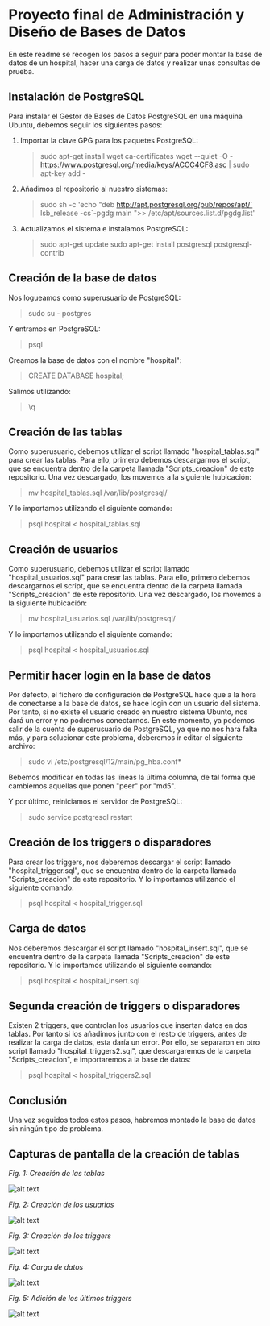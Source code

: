 # Proyecto final de Administración y Diseño de Bases de Datos

En este readme se recogen los pasos a seguir para poder montar la base de datos de un hospital, hacer una carga de datos y realizar unas consultas de prueba.

## Instalación de PostgreSQL
Para instalar el Gestor de Bases de Datos PostgreSQL en una máquina Ubuntu, debemos seguir los siguientes pasos:

1. Importar la clave GPG para los paquetes PostgreSQL:

   > sudo apt-get install wget ca-certificates
   > wget --quiet -O - https://www.postgresql.org/media/keys/ACCC4CF8.asc | sudo apt-key add -
2. Añadimos el repositorio al nuestro sistemas:

   > sudo sh -c 'echo "deb http://apt.postgresql.org/pub/repos/apt/` lsb_release -cs`-pgdg main ">> /etc/apt/sources.list.d/pgdg.list'
3. Actualizamos el sistema e instalamos PostgreSQL:

   > sudo apt-get update
   > sudo apt-get install postgresql postgresql-contrib

## Creación de la base de datos
Nos logueamos como superusuario de PostgreSQL:
   > sudo su - postgres
  
Y entramos en PostgreSQL:
   > psql
  
Creamos la base de datos con el nombre "hospital":
   > CREATE DATABASE hospital;
   
Salimos utilizando:
   >\q
   
## Creación de las tablas
Como superusuario, debemos utilizar el script llamado "hospital_tablas.sql" para crear las tablas. Para ello, primero debemos descargarnos el script, que se encuentra dentro de la carpeta llamada "Scripts_creacion" de este repositorio. Una vez descargado, los movemos a la siguiente hubicación:
   > mv hospital_tablas.sql /var/lib/postgresql/
    
Y lo importamos utilizando el siguiente comando:
   > psql hospital < hospital_tablas.sql
    
## Creación de usuarios
Como superusuario, debemos utilizar el script llamado "hospital_usuarios.sql" para crear las tablas. Para ello, primero debemos descargarnos el script, que se encuentra dentro de la carpeta llamada "Scripts_creacion" de este repositorio. Una vez descargado, los movemos a la siguiente hubicación:
   > mv hospital_usuarios.sql /var/lib/postgresql/
   
Y lo importamos utilizando el siguiente comando:
   > psql hospital < hospital_usuarios.sql
   
   
## Permitir hacer login en la base de datos
Por defecto, el fichero de configuración de PostgreSQL hace que a la hora de conectarse a la base de datos, se hace login con un usuario del sistema. Por tanto, si no existe el usuario creado en nuestro sistema Ubunto, nos dará un error y no podremos conectarnos. En este momento, ya podemos salir de la cuenta de superusuario de PostgreSQL, ya que no nos hará falta más, y para solucionar este problema, deberemos ir editar el siguiente archivo:
   > sudo vi /etc/postgresql/12/main/pg_hba.conf*

Bebemos modificar en todas las líneas la última columna, de tal forma que cambiemos aquellas que ponen "peer" por "md5".

Y por último, reiniciamos el servidor de PostgreSQL:
   > sudo service postgresql restart


## Creación de los triggers o disparadores
Para crear los triggers, nos deberemos descargar el script llamado "hospital_trigger.sql", que se encuentra dentro de la carpeta llamada "Scripts_creacion" de este repositorio. Y lo importamos utilizando el siguiente comando:
   > psql hospital < hospital_trigger.sql
   
## Carga de datos
Nos deberemos descargar el script llamado "hospital_insert.sql", que se encuentra dentro de la carpeta llamada "Scripts_creacion" de este repositorio. Y lo importamos utilizando el siguiente comando:
   > psql hospital < hospital_insert.sql

## Segunda creación de triggers o disparadores
Existen 2 triggers, que controlan los usuarios que insertan datos en dos tablas. Por tanto si los añadimos junto con el resto de triggers, antes de realizar la carga de datos, esta daría un error. Por ello, se separaron en otro script llamado "hospital_triggers2.sql", que descargaremos de la carpeta "Scripts_creacion", e importaremos a la base de datos:
   > psql hospital < hospital_triggers2.sql
   
## Conclusión
Una vez seguidos todos estos pasos, habremos montado la base de datos sin ningún tipo de problema.

## Capturas de pantalla de la creación de tablas

*Fig. 1: Creación de las tablas*

![alt text](https://github.com/alu0100881165/proyecto_final_ADBD/blob/master/Capturas/crear_tablas.png)

*Fig. 2: Creación de los usuarios*

![alt text](https://github.com/alu0100881165/proyecto_final_ADBD/blob/master/Capturas/crear_usuarios.png)

*Fig. 3: Creación de los triggers*

![alt text](https://github.com/alu0100881165/proyecto_final_ADBD/blob/master/Capturas/crear_trigger1.png)

*Fig. 4: Carga de datos*

![alt text](https://github.com/alu0100881165/proyecto_final_ADBD/blob/master/Capturas/carga_datos.png)

*Fig. 5: Adición de los últimos triggers*

![alt text](https://github.com/alu0100881165/proyecto_final_ADBD/blob/master/Capturas/crear_trigger2.png)
